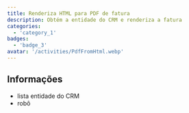 ```yaml
---
title: Renderiza HTML para PDF de fatura
description: Obtém a entidade do CRM e renderiza a fatura
categories: 
  - 'category_1'
badges: 
  - 'badge_3'
avatar: '/activities/PdfFromHtml.webp'
---
```

## Informações

- lista entidade do CRM
- robô